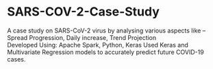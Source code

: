 # SARS-COV-2-Case-Study
A case study on SARS-CoV-2 virus by analysing various aspects like – Spread Progression, Daily increase, Trend Projection
<br/>
Developed Using: Apache Spark, Python, Keras
Used Keras and Multivariate Regression models to accurately predict future COVID-19 cases.
